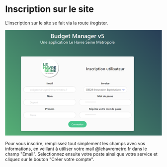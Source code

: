 # Inscription sur le site

L'inscription sur le site se fait via la route /register.



![Page d'inscription du site](<../.gitbook/assets/image (9).png>)

Pour vous inscrire, remplissez tout simplement les champs avec vos informations, en veillant à utiliser votre mail @lehavremetro.fr dans le champ "Email". Selectionnez ensuite votre poste ainsi que votre service et cliquez sur le bouton "Créer votre compte".
